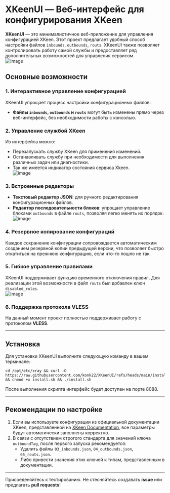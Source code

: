 # XKeenUI — Веб-интерфейс для конфигурирования XKeen

**XKeenUI** — это минималистичное веб-приложение для управления конфигурацией XKeen. Этот проект предлагает удобный способ настройки файлов `inbounds`, `outbounds`, `routs`. XKeenUI также позволяет контролировать работу самой службы и предоставляет ряд дополнительных возможностей для управления сервисом.  
![image](https://github.com/user-attachments/assets/9ddadb8b-b435-452a-a7ad-c859b1feb69d)

## Основные возможности

### 1. Интерактивное управление конфигурацией
XKeenUI упрощает процесс настройки конфигурационных файлов:
- **Файлы `inbounds`, `outbounds` и `routs`** могут быть изменены прямо через веб-интерфейс, без необходимости работы с консолью.

### 2. Управление службой XKeen
Из интерфейса можно:
- Перезапускать службу XKeen для применения изменений.
- Останавливать службу при необходимости для выполнения различных задач или диагностики.
- Так же имеется индикатор состояния сервиса Xkeen.  
![image](https://github.com/user-attachments/assets/975888d7-2c2a-474d-8f0b-98abf8b6b686)  
### 3. Встроенные редакторы
- **Текстовый редактор JSON**: для ручного редактирования конфигурационных файлов.
- **Редактор последовательности блоков**: упрощает управление блоками `outbounds` в файле `routs`, позволяя легко менять их порядок.  
![image](https://github.com/user-attachments/assets/63b823b8-6bd4-4e4f-94df-f45b7804f107)  

### 4. Резервное копирование конфигураций
Каждое сохранение конфигурации сопровождается автоматическим созданием резервной копии предыдущей версии, что позволяет быстро откатиться на прежнюю конфигурацию, если что-то пошло не так.

### 5. Гибкое управление правилами
XKeenUI поддерживает функцию временного отключения правил. Для реализации этой возможности в файл `routs` был добавлен ключ `disabled_rules`.  
![image](https://github.com/user-attachments/assets/ca56781a-2218-451b-bfec-50c05a13c99f)  
### 6. Поддержка протокола VLESS
На данный момент проект полностью поддерживает работу с протоколом **VLESS**.

---

## Установка

Для установки XKeenUI выполните следующую команду в вашем терминале:

```
cd /opt/etc/xray && curl -O https://raw.githubusercontent.com/konk22/XKeenUI/refs/heads/main/install.sh && chmod +x install.sh && ./install.sh
```


После выполнения скрипта интерфейс будет доступен на порте 8088.

---

## Рекомендации по настройке

1. Если вы используете конфигурации из официальной документации XKeen, представленной на [XKeen Documentation](https://xskrill.notion.site/XKeen-c9f0f2a5018743b59eb81bd6fccdf25a), все параметры будут автоматически заполнены корректно.
2. В связи с отсутствием строгого стандарта для значений ключа `outboundTag`, после первого запуска рекомендуется:
    - Удалить файлы `03_inbounds.json`, `04_outbounds.json`, `05_routs.json`.
    - Либо привести значения этих ключей к типам, представленным в документации.

---

Присоеденяйтесь к тестированию. Не стесняйтесь создавать **issue** или предлагать **pull requests**!
